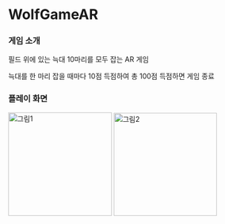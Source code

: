 # WolfGameAR
 
<h3>게임 소개</h3> 

<p>필드 위에 있는 늑대 10마리를 모두 잡는 AR 게임</p>
<p>늑대를 한 마리 잡을 때마다 10점 득점하여 총 100점 득점하면 게임 종료</p>

<h3>플레이 화면</h3> 
<img width="209" alt="그림1" src="https://user-images.githubusercontent.com/58546571/152397028-cdde5d26-3fa6-43cf-9821-c974ff8a40c2.png">
<img width="208" alt="그림2" src="https://user-images.githubusercontent.com/58546571/152397047-11a192d5-4037-4e1e-84d3-2ed707979b2c.png">

